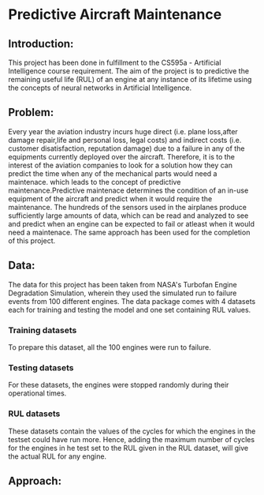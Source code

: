 # Predictive Aircraft Maintenance
## Introduction:
This project has been done in fulfillment to the CS595a - Artificial Intelligence course requirement. The aim of the project is to predictive the remaining useful life (RUL) of an engine at any instance of its lifetime using the concepts of neural networks in Artificial Intelligence.

## Problem:
Every year the aviation industry incurs huge direct (i.e. plane loss,after damage repair,life and personal loss, legal costs) and indirect costs (i.e. customer disatisfaction, reputation damage) due to a failure in any of the equipments currently deployed over the aircraft. Therefore, it is to the interest of the aviation companies to look for a solution how they can predict the time when any of the mechanical parts would need a maintenace.
which leads to the concept of predictive maintenance.Predictive maintenace determines the condition of an in-use equipment of the aircraft and predict when it would require the maintenance.
The hundreds of the sensors used in the airplanes produce sufficiently large amounts of data, which can be read and analyzed to see and predict when an engine can be expected to fail or atleast when it would need a maintenace. The same approach has been used for the completion of this project.

## Data:
The data for this project has been taken from NASA's Turbofan Engine Degradation Simulation, wherein they used the simulated run to failure events from 100 different engines. The data package comes with 4 datasets each for training and testing the model and one set containing RUL values.
### Training datasets
To prepare this dataset, all the 100 engines were run to failure.
### Testing datasets
For these datasets, the engines were stopped randomly during their operational times.
### RUL datasets
These datasets contain the values of the cycles for which the engines in the testset could have run more. Hence, adding the maximum number of cycles for the engines in he test set to the RUL given in the RUL dataset, will give the actual RUL for any engine.
## Approach:
